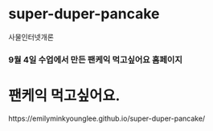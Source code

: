 # super-duper-pancake
사물인터넷개론 

<h3> 9월 4일 수업에서 만든 팬케익 먹고싶어요 홈페이지 </h3>
<h1> 팬케익 먹고싶어요. </h1>
<p> https://emilyminkyounglee.github.io/super-duper-pancake/ </p>
